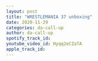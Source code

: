 ```yaml
---
layout: post
title: "WRESTLEMANIA 37 unboxing"
date: 2020-11-29
categories: da-call-up
author: da-call-up
spotify_track_id: 
youtube_video_id: Hyqq2eCZaTA
apple_track_id: 
---
```


